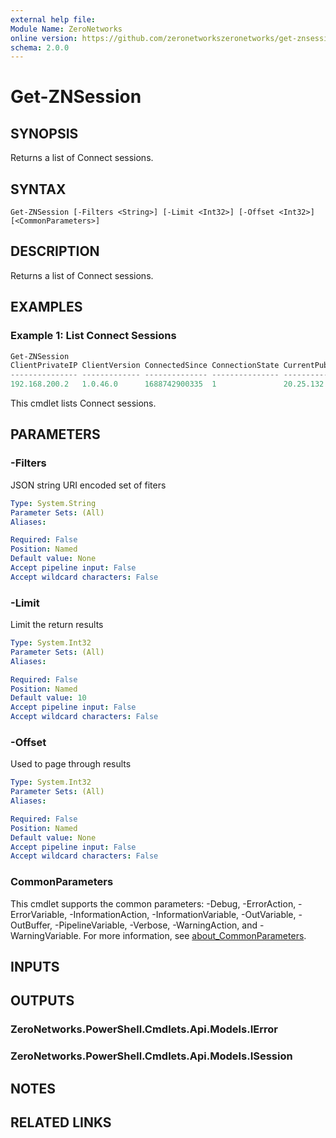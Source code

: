 ```yaml
---
external help file:
Module Name: ZeroNetworks
online version: https://github.com/zeronetworkszeronetworks/get-znsession
schema: 2.0.0
---
```


# Get-ZNSession

## SYNOPSIS
Returns a list of Connect sessions.

## SYNTAX

```
Get-ZNSession [-Filters <String>] [-Limit <Int32>] [-Offset <Int32>] [<CommonParameters>]
```

## DESCRIPTION
Returns a list of Connect sessions.

## EXAMPLES

### Example 1: List Connect Sessions
```powershell
Get-ZNSession
ClientPrivateIP ClientVersion ConnectedSince ConnectionState CurrentPublicIP Id           LastLogon     RoleId
--------------- ------------- -------------- --------------- --------------- --           ---------     ------
192.168.200.2   1.0.46.0      1688742900335  1               20.25.132.197   s:a:YQmFrXJx 1688742898770 
```

This cmdlet lists Connect sessions.

## PARAMETERS

### -Filters
JSON string URI encoded set of fiters

```yaml
Type: System.String
Parameter Sets: (All)
Aliases:

Required: False
Position: Named
Default value: None
Accept pipeline input: False
Accept wildcard characters: False
```

### -Limit
Limit the return results

```yaml
Type: System.Int32
Parameter Sets: (All)
Aliases:

Required: False
Position: Named
Default value: 10
Accept pipeline input: False
Accept wildcard characters: False
```

### -Offset
Used to page through results

```yaml
Type: System.Int32
Parameter Sets: (All)
Aliases:

Required: False
Position: Named
Default value: None
Accept pipeline input: False
Accept wildcard characters: False
```

### CommonParameters
This cmdlet supports the common parameters: -Debug, -ErrorAction, -ErrorVariable, -InformationAction, -InformationVariable, -OutVariable, -OutBuffer, -PipelineVariable, -Verbose, -WarningAction, and -WarningVariable. For more information, see [about_CommonParameters](http://go.microsoft.com/fwlink/?LinkID=113216).

## INPUTS

## OUTPUTS

### ZeroNetworks.PowerShell.Cmdlets.Api.Models.IError

### ZeroNetworks.PowerShell.Cmdlets.Api.Models.ISession

## NOTES

## RELATED LINKS

